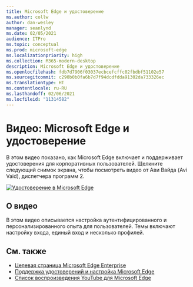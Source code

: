 ```yaml
---
title: Microsoft Edge и удостоверение
ms.author: collw
author: dan-wesley
manager: seanlynd
ms.date: 02/05/2021
audience: ITPro
ms.topic: conceptual
ms.prod: microsoft-edge
ms.localizationpriority: high
ms.collection: M365-modern-desktop
description: Microsoft Edge и удостоверение
ms.openlocfilehash: fdb7d7906f03037ecbcefcffc02fbdbf51102e57
ms.sourcegitcommit: c290b0b0fa6b7d7f94dcdfdda91302da733326ec
ms.translationtype: HT
ms.contentlocale: ru-RU
ms.lasthandoff: 02/06/2021
ms.locfileid: "11314582"
---
```

# Видео: Microsoft Edge и удостоверение

В этом видео показано, как Microsoft Edge включает и поддерживает удостоверения для корпоративных пользователей. Щелкните следующий снимок экрана, чтобы посмотреть видео от Ави Вайда (Avi Vaid), диспетчера программ 2.

[![Удостоверение в Microsoft Edge](media/microsoft-edge-video-identity/0.png)](http://www.youtube.com/watch?v=8lRUKhR7ipA "Identity in Microsoft Edge")

## О видео

В этом видео описывается настройка аутентифицированного и персонализированного опыта для пользователей. Темы включают настройку входа, единый вход и несколько профилей.

## См. также

- [Целевая страница Microsoft Edge Enterprise](https://aka.ms/EdgeEnterprise)
- [Поддержка удостоверений и настройка Microsoft Edge](microsoft-edge-security-identity.md)
- [Список воспроизведения YouTube для Microsoft Edge](https://www.youtube.com/playlist?list=PLXtHYVsvn_b-uXh1tMeYpT-0iD8tD3tFy)
